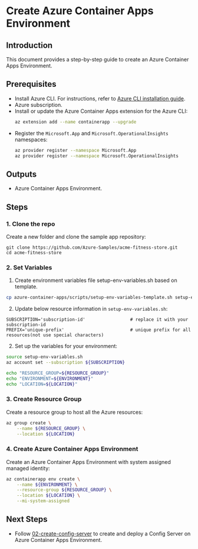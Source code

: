 # Create Azure Container Apps Environment
## Introduction
This document provides a step-by-step guide to create an Azure Container Apps Environment.

## Prerequisites
- Install Azure CLI. For instructions, refer to [Azure CLI installation guide](https://docs.microsoft.com/en-us/cli/azure/install-azure-cli).
- Azure subscription.
- Install or update the Azure Container Apps extension for the Azure CLI:
    ```bash
    az extension add --name containerapp --upgrade
    ```
- Register the `Microsoft.App` and `Microsoft.OperationalInsights` namespaces:
    ```bash
    az provider register --namespace Microsoft.App
    az provider register --namespace Microsoft.OperationalInsights
    ```

## Outputs
- Azure Container Apps Environment.

## Steps

### 1. Clone the repo
Create a new folder and clone the sample app repository:
```shell
git clone https://github.com/Azure-Samples/acme-fitness-store.git
cd acme-fitness-store
```

### 2. Set Variables
1. Create environment variables file setup-env-variables.sh based on template.
```bash
cp azure-container-apps/scripts/setup-env-variables-template.sh setup-env-variables.sh
```

2. Update below resource information in `setup-env-variables.sh`:
```
SUBSCRIPTION='subscription-id'                 # replace it with your subscription-id
PREFIX='unique-prefix'                         # unique prefix for all resources(not use special characters)
```

2. Set up the variables for your environment:
```bash
source setup-env-variables.sh
az account set --subscription ${SUBSCRIPTION}

echo "RESOURCE_GROUP=${RESOURCE_GROUP}"
echo "ENVIRONMENT=${ENVIRONMENT}"
echo "LOCATION=${LOCATION}"
```

### 3. Create Resource Group
Create a resource group to host all the Azure resources:
```bash
az group create \
    --name ${RESOURCE_GROUP} \
    --location ${LOCATION}
```

### 4. Create Azure Container Apps Environment
Create an Azure Container Apps Environment with system assigned managed identity:
```bash
az containerapp env create \
    --name ${ENVIRONMENT} \
    --resource-group ${RESOURCE_GROUP} \
    --location ${LOCATION} \
    --mi-system-assigned
```

## Next Steps

- Follow [02-create-config-server](./02-create-config-server.md) to create and deploy a Config Server on Azure Container Apps Environment.